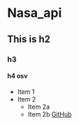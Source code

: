 # Nasa_api
## This is h2
### h3
#### h4 osv
* Item 1
* Item 2
    * Item 2a
    * Item 2b
    [GitHub](https://github.com)